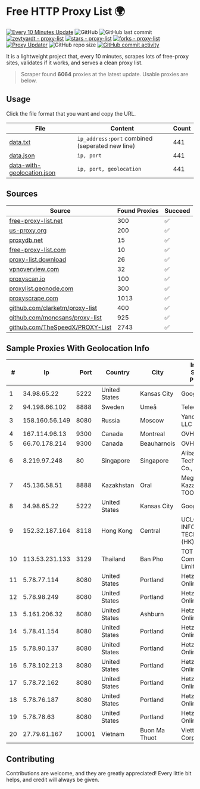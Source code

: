 
# Free HTTP Proxy List 🌍

[![Every 10 Minutes Update](https://github.com/mertguvencli/http-proxy-list/actions/workflows/main.yml/badge.svg?branch=main)](https://github.com/mertguvencli/http-proxy-list/actions/workflows/main.yml)
![GitHub](https://img.shields.io/github/license/mertguvencli/http-proxy-list)
![GitHub last commit](https://img.shields.io/github/last-commit/mertguvencli/http-proxy-list)
[![zevtyardt - proxy-list](https://img.shields.io/static/v1?label=zevtyardt&message=proxy-list&color=blue&logo=github)](https://github.com/zevtyardt/proxy-list "Go to GitHub repo")
[![stars - proxy-list](https://img.shields.io/github/stars/zevtyardt/proxy-list?style=social)](https://github.com/zevtyardt/proxy-list)
[![forks - proxy-list](https://img.shields.io/github/forks/zevtyardt/proxy-list?style=social)](https://github.com/zevtyardt/proxy-list)
[![Proxy Updater](https://github.com/zevtyardt/proxy-list/workflows/Proxy%20Updater/badge.svg)](https://github.com/zevtyardt/proxy-list/actions?query=workflow:"Proxy+Updater")
![GitHub repo size](https://img.shields.io/github/repo-size/zevtyardt/proxy-list)
[![GitHub commit activity](https://img.shields.io/github/commit-activity/m/zevtyardt/proxy-list?logo=commits)](https://github.com/zevtyardt/proxy-list/commits/main)

It is a lightweight project that, every 10 minutes, scrapes lots of free-proxy sites, validates if it works, and serves a clean proxy list.

> Scraper found **6064** proxies at the latest update. Usable proxies are below.

## Usage

Click the file format that you want and copy the URL.

|File|Content|Count|
|----|-------|-----|
|[data.txt](https://raw.githubusercontent.com/mertguvencli/http-proxy-list/main/proxy-list/data.txt)|`ip_address:port` combined (seperated new line)|441|
|[data.json](https://raw.githubusercontent.com/mertguvencli/http-proxy-list/main/proxy-list/data.json)|`ip, port`|441|
|[data-with-geolocation.json](https://raw.githubusercontent.com/mertguvencli/http-proxy-list/main/proxy-list/data-with-geolocation.json)|`ip, port, geolocation`|441|

## Sources

|Source|Found Proxies|Succeed|
|------|-------------|-------|
|[free-proxy-list.net](https://free-proxy-list.net)|300|✅|
|[us-proxy.org](https://www.us-proxy.org)|200|✅|
|[proxydb.net](http://proxydb.net)|15|✅|
|[free-proxy-list.com](https://free-proxy-list.com/?page=&port=&type%5B%5D=http&type%5B%5D=https&up_time=0&search=Search)|10|✅|
|[proxy-list.download](https://www.proxy-list.download/HTTP)|26|✅|
|[vpnoverview.com](https://vpnoverview.com/privacy/anonymous-browsing/free-proxy-servers)|32|✅|
|[proxyscan.io](https://www.proxyscan.io)|100|✅|
|[proxylist.geonode.com](https://proxylist.geonode.com/api/proxy-list?limit=300&page=1&sort_by=lastChecked&sort_type=desc&protocols=http,https)|300|✅|
|[proxyscrape.com](https://api.proxyscrape.com/v2/?request=displayproxies&protocol=http&timeout=10000&country=all&ssl=all&anonymity=all)|1013|✅|
|[github.com/clarketm/proxy-list](https://raw.githubusercontent.com/clarketm/proxy-list/master/proxy-list-raw.txt)|400|✅|
|[github.com/monosans/proxy-list](https://raw.githubusercontent.com/monosans/proxy-list/main/proxies/http.txt)|925|✅|
|[github.com/TheSpeedX/PROXY-List](https://raw.githubusercontent.com/TheSpeedX/PROXY-List/master/http.txt)|2743|✅|


## Sample Proxies With Geolocation Info

|#|Ip|Port|Country|City|Internet Service Provider|
|-|--|----|-------|----|-------------------------|
|1|34.98.65.22|5222|United States|Kansas City|Google LLC|
|2|94.198.66.102|8888|Sweden|Umeå|Telecom3|
|3|158.160.56.149|8080|Russia|Moscow|Yandex.Cloud LLC|
|4|167.114.96.13|9300|Canada|Montreal|OVH SAS|
|5|66.70.178.214|9300|Canada|Beauharnois|OVH SAS|
|6|8.219.97.248|80|Singapore|Singapore|Alibaba (US) Technology Co., Ltd.|
|7|45.136.58.51|8888|Kazakhstan|Oral|Megahost Kazakhstan TOO|
|8|34.98.65.22|5222|United States|Kansas City|Google LLC|
|9|152.32.187.164|8118|Hong Kong|Central|UCLOUD INFORMATION TECHNOLOGY (HK) LIMITED|
|10|113.53.231.133|3129|Thailand|Ban Pho|TOT Public Company Limited|
|11|5.78.77.114|8080|United States|Portland|Hetzner Online GmbH|
|12|5.78.98.249|8080|United States|Portland|Hetzner Online GmbH|
|13|5.161.206.32|8080|United States|Ashburn|Hetzner Online GmbH|
|14|5.78.41.154|8080|United States|Portland|Hetzner Online GmbH|
|15|5.78.90.137|8080|United States|Portland|Hetzner Online GmbH|
|16|5.78.102.213|8080|United States|Portland|Hetzner Online GmbH|
|17|5.78.72.162|8080|United States|Portland|Hetzner Online GmbH|
|18|5.78.76.187|8080|United States|Portland|Hetzner Online GmbH|
|19|5.78.78.63|8080|United States|Portland|Hetzner Online GmbH|
|20|27.79.61.167|10001|Vietnam|Buon Ma Thuot|Viettel Corporation|



## Contributing

Contributions are welcome, and they are greatly appreciated! Every
little bit helps, and credit will always be given.

